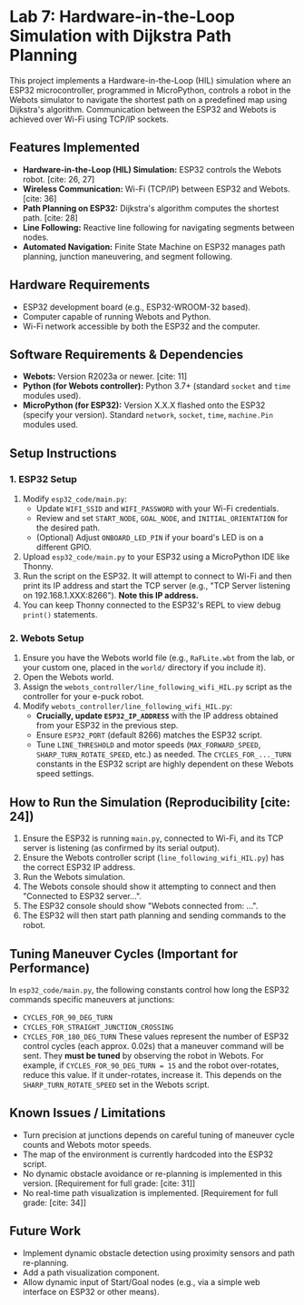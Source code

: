 # Lab 7: Hardware-in-the-Loop Simulation with Dijkstra Path Planning

This project implements a Hardware-in-the-Loop (HIL) simulation where an ESP32 microcontroller, programmed in MicroPython, controls a robot in the Webots simulator to navigate the shortest path on a predefined map using Dijkstra's algorithm. Communication between the ESP32 and Webots is achieved over Wi-Fi using TCP/IP sockets.

## Features Implemented
* **Hardware-in-the-Loop (HIL) Simulation:** ESP32 controls the Webots robot. [cite: 26, 27]
* **Wireless Communication:** Wi-Fi (TCP/IP) between ESP32 and Webots. [cite: 36]
* **Path Planning on ESP32:** Dijkstra's algorithm computes the shortest path. [cite: 28]
* **Line Following:** Reactive line following for navigating segments between nodes.
* **Automated Navigation:** Finite State Machine on ESP32 manages path planning, junction maneuvering, and segment following.

## Hardware Requirements
* ESP32 development board (e.g., ESP32-WROOM-32 based).
* Computer capable of running Webots and Python.
* Wi-Fi network accessible by both the ESP32 and the computer.

## Software Requirements & Dependencies
* **Webots:** Version R2023a or newer. [cite: 11]
* **Python (for Webots controller):** Python 3.7+ (standard `socket` and `time` modules used).
* **MicroPython (for ESP32):** Version X.X.X flashed onto the ESP32 (specify your version). Standard `network`, `socket`, `time`, `machine.Pin` modules used.

## Setup Instructions

### 1. ESP32 Setup
1.  Modify `esp32_code/main.py`:
    * Update `WIFI_SSID` and `WIFI_PASSWORD` with your Wi-Fi credentials.
    * Review and set `START_NODE`, `GOAL_NODE`, and `INITIAL_ORIENTATION` for the desired path.
    * (Optional) Adjust `ONBOARD_LED_PIN` if your board's LED is on a different GPIO.
2.  Upload `esp32_code/main.py` to your ESP32 using a MicroPython IDE like Thonny.
3.  Run the script on the ESP32. It will attempt to connect to Wi-Fi and then print its IP address and start the TCP server (e.g., "TCP Server listening on 192.168.1.XXX:8266"). **Note this IP address.**
4.  You can keep Thonny connected to the ESP32's REPL to view debug `print()` statements.

### 2. Webots Setup
1.  Ensure you have the Webots world file (e.g., `RaFLite.wbt` from the lab, or your custom one, placed in the `world/` directory if you include it).
2.  Open the Webots world.
3.  Assign the `webots_controller/line_following_wifi_HIL.py` script as the controller for your e-puck robot.
4.  Modify `webots_controller/line_following_wifi_HIL.py`:
    * **Crucially, update `ESP32_IP_ADDRESS`** with the IP address obtained from your ESP32 in the previous step.
    * Ensure `ESP32_PORT` (default 8266) matches the ESP32 script.
    * Tune `LINE_THRESHOLD` and motor speeds (`MAX_FORWARD_SPEED`, `SHARP_TURN_ROTATE_SPEED`, etc.) as needed. The `CYCLES_FOR_..._TURN` constants in the ESP32 script are highly dependent on these Webots speed settings.

## How to Run the Simulation (Reproducibility [cite: 24])
1.  Ensure the ESP32 is running `main.py`, connected to Wi-Fi, and its TCP server is listening (as confirmed by its serial output).
2.  Ensure the Webots controller script (`line_following_wifi_HIL.py`) has the correct ESP32 IP address.
3.  Run the Webots simulation.
4.  The Webots console should show it attempting to connect and then "Connected to ESP32 server...".
5.  The ESP32 console should show "Webots connected from: ...".
6.  The ESP32 will then start path planning and sending commands to the robot.

## Tuning Maneuver Cycles (Important for Performance)
In `esp32_code/main.py`, the following constants control how long the ESP32 commands specific maneuvers at junctions:
* `CYCLES_FOR_90_DEG_TURN`
* `CYCLES_FOR_STRAIGHT_JUNCTION_CROSSING`
* `CYCLES_FOR_180_DEG_TURN`
These values represent the number of ESP32 control cycles (each approx. 0.02s) that a maneuver command will be sent. They **must be tuned** by observing the robot in Webots. For example, if `CYCLES_FOR_90_DEG_TURN = 15` and the robot over-rotates, reduce this value. If it under-rotates, increase it. This depends on the `SHARP_TURN_ROTATE_SPEED` set in the Webots script.

## Known Issues / Limitations
* Turn precision at junctions depends on careful tuning of maneuver cycle counts and Webots motor speeds.
* The map of the environment is currently hardcoded into the ESP32 script.
* No dynamic obstacle avoidance or re-planning is implemented in this version. [Requirement for full grade: [cite: 31]]
* No real-time path visualization is implemented. [Requirement for full grade: [cite: 34]]

## Future Work
* Implement dynamic obstacle detection using proximity sensors and path re-planning.
* Add a path visualization component.
* Allow dynamic input of Start/Goal nodes (e.g., via a simple web interface on ESP32 or other means).
